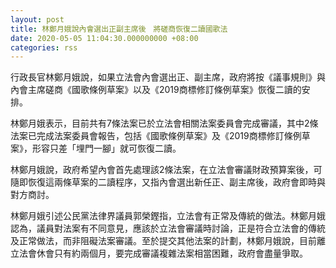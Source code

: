 ```yaml
---
layout: post
title: 林鄭月娥說內會選出正副主席後　將磋商恢復二讀國歌法
date: 2020-05-05 11:04:30.000000000 +08:00
categories: rss
---
```


行政長官林鄭月娥說，如果立法會內會選出正、副主席，政府將按《議事規則》與內會主席磋商《國歌條例草案》以及《2019商標修訂條例草案》恢復二讀的安排。

林鄭月娥表示，目前共有7條法案已於立法會相關法案委員會完成審議，其中2條法案已完成法案委員會報告，包括《國歌條例草案》及《2019商標修訂條例草案》，形容只差「埋門一腳」就可恢復二讀。

林鄭月娥說，政府希望內會首先處理該2條法案，在立法會審議財政預算案後，可隨即恢復這兩條草案的二讀程序，又指內會選出新任正、副主席後，政府會即時與對方商討。

林鄭月娥引述公民黨法律界議員郭榮鏗指，立法會有正常及傳統的做法。林鄭月娥認為，議員對法案有不同意見，應該於立法會審議時討論，正是符合立法會的傳統及正常做法，而非阻礙法案審議。至於提交其他法案的計劃，林鄭月娥說，目前離立法會休會只有約兩個月，要完成審議複雜法案相當困難，政府會盡量爭取。
